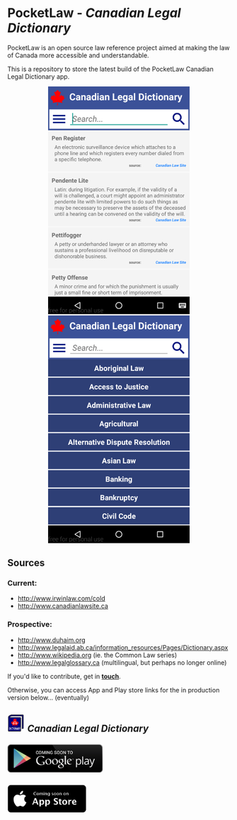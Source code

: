 # PocketLaw - ***Canadian Legal Dictionary***
PocketLaw is an open source law reference project aimed at making the law of Canada more accessible and understandable.

This is a repository to store the latest build of the PocketLaw Canadian Legal Dictionary app. 

<p align="center">
  <img src="https://github.com/pocket-law/canadian-legal-dictionary/blob/master/screenshots/main2.png" width="320">
  <img src="https://github.com/pocket-law/canadian-legal-dictionary/blob/master/screenshots/cats2.png" width="320">
</p>

## Sources
### Current:
* http://www.irwinlaw.com/cold
* http://www.canadianlawsite.ca

### Prospective:
* http://www.duhaim.org
* http://www.legalaid.ab.ca/information_resources/Pages/Dictionary.aspx
* http://www.wikipedia.org (ie. the Common Law series)
* http://www.legalglossary.ca (multilingual, but perhaps no longer online)

If you'd like to contribute, get in <b><a href="mailto:ggdev3@gmail.com">touch</a></b>.

Otherwise, you can access App and Play store links for the in production version below... (eventually)

## <img src="https://github.com/pocket-law/canadian-legal-dictionary/blob/master/screenshots/logos/logo.png" width="40"> <i>Canadian Legal Dictionary</i>

### <img src="https://github.com/pocket-law/canadian-legal-dictionary/blob/master/screenshots/cs1.png" height="64">

### <img src="https://github.com/pocket-law/canadian-legal-dictionary/blob/master/screenshots/cs2.png" height="64">




